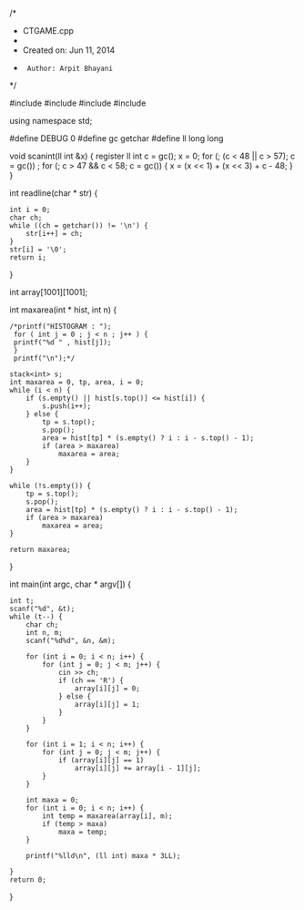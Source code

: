 /*
 * CTGAME.cpp
 *
 *  Created on: Jun 11, 2014
 *      Author: Arpit Bhayani
 */

#include <stack>
#include <cstdio>
#include <cstdlib>
#include <iostream>

using namespace std;

#define DEBUG 0
#define gc getchar
#define ll long long

void scanint(ll int &x) {
	register ll int c = gc();
	x = 0;
	for (; (c < 48 || c > 57); c = gc())
		;
	for (; c > 47 && c < 58; c = gc()) {
		x = (x << 1) + (x << 3) + c - 48;
	}
}

int readline(char * str) {

	int i = 0;
	char ch;
	while ((ch = getchar()) != '\n') {
		str[i++] = ch;
	}
	str[i] = '\0';
	return i;
}

int array[1001][1001];

int maxarea(int * hist, int n) {

	/*printf("HISTOGRAM : ");
	 for ( int j = 0 ; j < n ; j++ ) {
	 printf("%d " , hist[j]);
	 }
	 printf("\n");*/

	stack<int> s;
	int maxarea = 0, tp, area, i = 0;
	while (i < n) {
		if (s.empty() || hist[s.top()] <= hist[i]) {
			s.push(i++);
		} else {
			tp = s.top();
			s.pop();
			area = hist[tp] * (s.empty() ? i : i - s.top() - 1);
			if (area > maxarea)
				maxarea = area;
		}
	}

	while (!s.empty()) {
		tp = s.top();
		s.pop();
		area = hist[tp] * (s.empty() ? i : i - s.top() - 1);
		if (area > maxarea)
			maxarea = area;
	}

	return maxarea;
}

int main(int argc, char * argv[]) {

	int t;
	scanf("%d", &t);
	while (t--) {
		char ch;
		int n, m;
		scanf("%d%d", &n, &m);

		for (int i = 0; i < n; i++) {
			for (int j = 0; j < m; j++) {
				cin >> ch;
				if (ch == 'R') {
					array[i][j] = 0;
				} else {
					array[i][j] = 1;
				}
			}
		}

		for (int i = 1; i < n; i++) {
			for (int j = 0; j < m; j++) {
				if (array[i][j] == 1)
					array[i][j] += array[i - 1][j];
			}
		}

		int maxa = 0;
		for (int i = 0; i < n; i++) {
			int temp = maxarea(array[i], m);
			if (temp > maxa)
				maxa = temp;
		}

		printf("%lld\n", (ll int) maxa * 3LL);

	}
	return 0;
}
